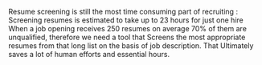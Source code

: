 Resume screening is still the most time consuming part of recruiting : Screening resumes is estimated to take up to 23 hours for just one hire When a job opening receives 250 resumes on average 70% of them are unqualified, therefore we need a tool that Screens the most appropriate resumes from that long list on the basis of job description. That Ultimately saves a lot of human efforts and essential hours.


